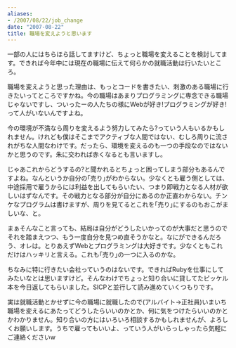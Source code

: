 ```yaml
---
aliases:
- /2007/08/22/job_change
date: "2007-08-22"
title: 職場を変えようと思います
---
```

一部の人にはちらほら話してますけど、ちょっと職場を変えることを検討してます。できれば今年中には現在の職場に伝えて何らかの就職活動は行いたいところ。

職場を変えようと思った理由は、もっとコードを書きたい、刺激のある職場に行きたいってところですかね。今の職場はあまりプログラミングに専念できる職場じゃないですし、ついったーの人たちの様にWebが好き!プログラミングが好き!って人がいないんですよね。

今の環境が不満なら周りを変えるよう努力してみたら?っていう人もいるかもしれません。けれども僕はそこまでアクティブな人間ではない、むしろ周りに流されがちな人間なわけです。だったら、環境を変えるのも一つの手段なのではないかと思うのです。朱に交われば赤くなるとも言いますし。

じゃあこれからどうするの?と聞かれるとちょっと困ってしまう部分もあるんですよね。なんというか自分の｢売り｣がわからない。少なくとも雇う側としては、中途採用で雇うからには利益を出してもらいたい、つまり即戦力となる人材が欲しいはずなんです。その戦力となる部分が自分にあるのか正直わからない。チンケなプログラムは書けますが、周りを見てるとこれを｢売り｣にするのもおこがましいな、と。

まぁそんなこと言っても、結局は自分がどうしたいかってのが大事だと思うのでそれを踏まえつつ、もう一度自分を見つめ直そうかなと。なにができるんだろう、オレは。とりあえずWebとプログラミングは大好きです。少なくともこれだけはハッキリと言える。これも｢売り｣の一つに入るのかな。

ちなみに特に行きたい会社っていうのはないです。できればRubyを仕事にしてみたいなとは思いますけど。そんなわけでちょっと知り合いに貸してたピッケル本を今日返してもらいました。SICPと並行して読み進めていくつもりです。

実は就職活動とかせずに今の職場に就職したので(アルバイト-&gt;正社員)いまいち職場を変えるにあたってどうしたらいいのかとか、何に気をつけたらいいのかとかわかりません。知り合いの方にはいろいろ相談するかもしれませんが、よろしくお願いします。うちで雇ってもいいよ、っていう人がいらっしゃったら気軽にご連絡くださいw